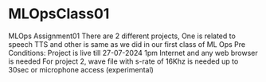 # MLOpsClass01
MLOps Assignment01
There are 2 different projects, One is related to speech TTS and other is same as we did in our first class of ML Ops
Pre Conditions:
Project is live till 27-07-2024 1pm
Internet and any web browser is needed
For project 2, wave file with s-rate of 16Khz is needed up to 30sec or microphone access (experimental)
